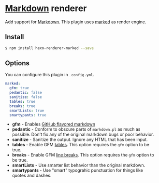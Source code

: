 # [Markdown] renderer

Add support for [Markdown]. This plugin uses [marked] as render engine.

## Install

``` bash
$ npm install hexo-renderer-marked --save
```

## Options

You can configure this plugin in `_config.yml`.

``` yaml
marked:
  gfm: true
  pedantic: false
  sanitize: false
  tables: true
  breaks: true
  smartLists: true
  smartypants: true
```

- **gfm** - Enables [GitHub flavored markdown](https://help.github.com/articles/github-flavored-markdown)
- **pedantic** - Conform to obscure parts of `markdown.pl` as much as possible. Don't fix any of the original markdown bugs or poor behavior.
- **sanitize** - Sanitize the output. Ignore any HTML that has been input.
- **tables** - Enable GFM [tables](https://github.com/adam-p/markdown-here/wiki/Markdown-Cheatsheet#wiki-tables). This option requires the `gfm` option to be true.
- **breaks** - Enable GFM [line breaks](https://help.github.com/articles/github-flavored-markdown#newlines). This option requires the `gfm` option to be true.
- **smartLists** - Use smarter list behavior than the original markdown.
- **smartypants** - Use "smart" typograhic punctuation for things like quotes and dashes.

[Markdown]: http://daringfireball.net/projects/markdown/
[marked]: https://github.com/chjj/marked